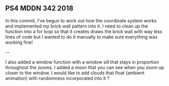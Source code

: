 ## PS4 MDDN 342 2018

In this commit, I've begun to work out how the coordinate system works and implemented my brick wall pattern into it. I need to clean up the function into a for loop so that it creates draws the brick wall with way less lines of code but I wanted to do it manually to make sure everything was working fine! 

--

I also added a window function with a window sill that stays in proportion throughout the zooms. I added a moon that you can see when you zoom up closer to the window. I would like to add clouds that float (ambient animation) with randomness incorporated into it ? 